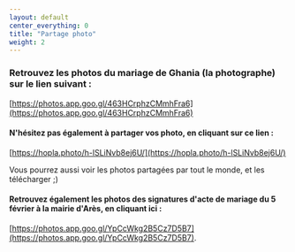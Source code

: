 ```yaml
---
layout: default
center_everything: 0
title: "Partage photo"
weight: 2
---
```


### Retrouvez les photos du mariage de Ghania (la photographe) sur le lien suivant :
[https://photos.app.goo.gl/463HCrphzCMmhFra6](https://photos.app.goo.gl/463HCrphzCMmhFra6)

#### N'hésitez pas également à partager vos photo, en cliquant sur ce lien :
[https://hopla.photo/h-lSLiNvb8ej6U/](https://hopla.photo/h-lSLiNvb8ej6U/)

Vous pourrez aussi voir les photos partagées par tout le monde, et les télécharger ;)

#### Retrouvez également les photos des signatures d'acte de mariage du 5 février à la mairie d'Arès, en cliquant ici :
[https://photos.app.goo.gl/YpCcWkg2B5Cz7D5B7](https://photos.app.goo.gl/YpCcWkg2B5Cz7D5B7).
